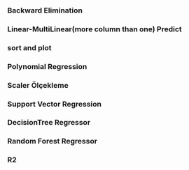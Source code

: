 ### Backward Elimination
### Linear-MultiLinear(more column than one) Predict
### sort and plot
### Polynomial Regression
### Scaler Ölçekleme
### Support Vector Regression
### DecisionTree Regressor
### Random Forest Regressor
### R2
